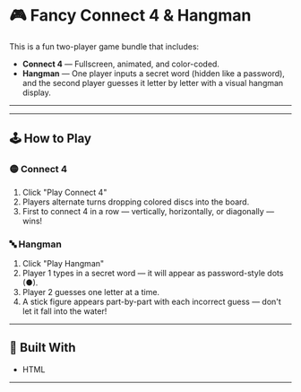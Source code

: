 # 🎮 Fancy Connect 4 & Hangman

This is a fun two-player game bundle that includes:
- **Connect 4** — Fullscreen, animated, and color-coded.
- **Hangman** — One player inputs a secret word (hidden like a password), and the second player guesses it letter by letter with a visual hangman display.

---

---

## 🕹 How to Play

### 🟡 Connect 4
1. Click "Play Connect 4"
2. Players alternate turns dropping colored discs into the board.
3. First to connect 4 in a row — vertically, horizontally, or diagonally — wins!

### 🔤 Hangman
1. Click "Play Hangman"
2. Player 1 types in a secret word — it will appear as password-style dots (●).
3. Player 2 guesses one letter at a time.
4. A stick figure appears part-by-part with each incorrect guess — don't let it fall into the water!
---
## 🔧 Built With

- HTML
---
